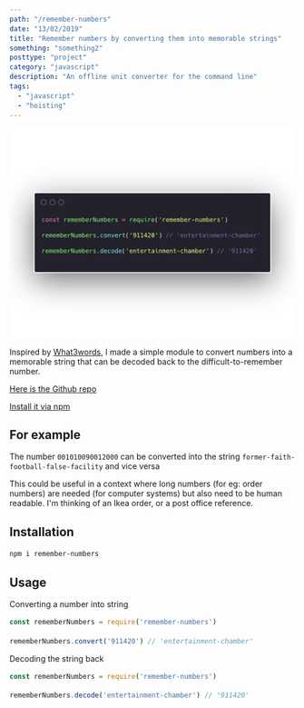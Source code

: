 ```yaml
---
path: "/remember-numbers"
date: "13/02/2019"
title: "Remember numbers by converting them into memorable strings"
something: "something2"
posttype: "project"
category: "javascript"
description: "An offline unit converter for the command line"
tags:
  - "javascript"
  - "hoisting"
---
```

![remember-numbers](./remember-numbers.png)

Inspired by [What3words](https://what3words.com), I made a simple module to convert numbers into a memorable string that can be decoded back to the difficult-to-remember number. 

[Here is the Github repo](https://github.com/nkhil/remember-numbers)

[Install it via npm](https://www.npmjs.com/package/remember-numbers)

## For example

The number `001010090012000` can be converted into the string `former-faith-football-false-facility` and vice versa

This could be useful in a context where long numbers (for eg: order numbers) are needed (for computer systems) but also need to be human readable. I'm thinking of an Ikea order, or a post office reference.

## Installation

```bash
npm i remember-numbers
```

## Usage

Converting a number into string 

```js
const rememberNumbers = require('remember-numbers')

rememberNumbers.convert('911420') // 'entertainment-chamber'
```

Decoding the string back

```js
const rememberNumbers = require('remember-numbers')

rememberNumbers.decode('entertainment-chamber') // '911420'
```
